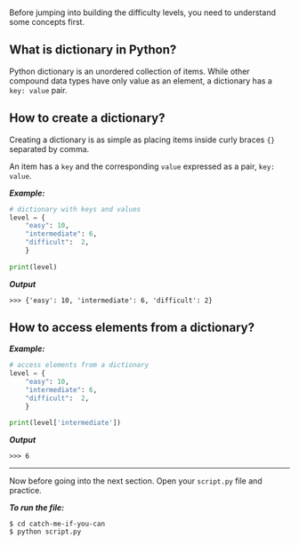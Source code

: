 ﻿<br>

Before jumping into building the difficulty levels, you need to understand some concepts first.


## What is dictionary in Python?

Python dictionary is an unordered collection of items. While other compound data types have only value as an element, a dictionary has a `key: value` pair.



## How to create a dictionary?

Creating a dictionary is as simple as placing items inside curly braces `{}` separated by comma.

An item has a `key` and the corresponding `value` expressed as a pair, `key: value`.


***Example:***

```python
# dictionary with keys and values
level = { 
    "easy": 10,
    "intermediate": 6,
    "difficult":  2,
    }
    
print(level)
```

***Output***
```
>>> {'easy': 10, 'intermediate': 6, 'difficult': 2}
```
## How to access elements from a dictionary?

***Example:***
```python
# access elements from a dictionary
level = { 
    "easy": 10,
    "intermediate": 6,
    "difficult":  2,
    }

print(level['intermediate'])
```

***Output***
```
>>> 6
```
----
Now before going into the next section. Open your ```script.py``` file and practice. 

***To run the file:***

    $ cd catch-me-if-you-can
    $ python script.py
    

